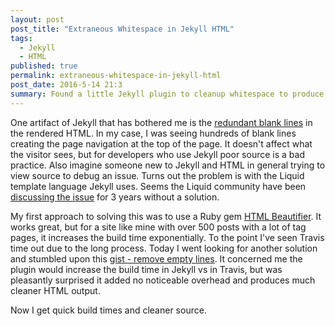 ```yaml
---
layout: post
post_title: "Extraneous Whitespace in Jekyll HTML"
tags:
  - Jekyll
  - HTML
published: true
permalink: extraneous-whitespace-in-jekyll-html
post_date: 2016-5-14 21:3
summary: Found a little Jekyll plugin to cleanup whitespace to produce better source code without overhead in build.
---
```

One artifact of Jekyll that has bothered me is the [redundant blank lines](https://github.com/jekyll/jekyll/issues/1717) in the rendered HTML. In my case, I was seeing hundreds of blank lines creating the page navigation at the top of the page. It doesn't affect what the visitor sees, but for developers who use Jekyll poor source is a bad practice. Also imagine someone new to Jekyll and HTML in general trying to view source to debug an issue. Turns out the problem is with the Liquid template language Jekyll uses. Seems the Liquid community have been [discussing the issue](https://github.com/Shopify/liquid/issues/216) for 3 years without a solution.

My first approach to solving this was to use a Ruby gem [HTML Beautifier](https://github.com/threedaymonk/htmlbeautifier). It works great, but for a site like mine with over 500 posts with a lot of tag pages, it increases the build time exponentially. To the point I've seen Travis time out due to the long process. Today I went looking for another solution and stumbled upon this [gist - remove empty lines](https://gist.github.com/kerotaa/5788650). It concerned me the plugin would increase the build time in Jekyll vs in Travis, but was pleasantly surprised it added no noticeable overhead and produces much cleaner HTML output.

Now I get quick build times and cleaner source.

<a href="https://brid.gy/publish/twitter"></a>
